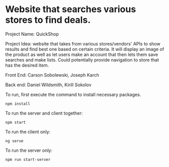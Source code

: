 # Website that searches various stores to find deals.
Project Name: QuickShop

Project Idea: website that takes from various stores/vendors' APIs to show results and find best one based on certain criteria. It will display an image of the product as well as let users make an account that then lets them save searches and make lists. Could potentially provide navigation to store that has the desired item.

Front End:
Carson Sobolewski, 
Joseph Karch

Back end:
Daniel Wildsmith, 
Kirill Sokolov

To run, first execute the command to install necessary packages.
```
npm install
```

To run the server and client together:
```
npm start
```

To run the client only:
```
ng serve
```

To run the server only:
```
npm run start-server
```
